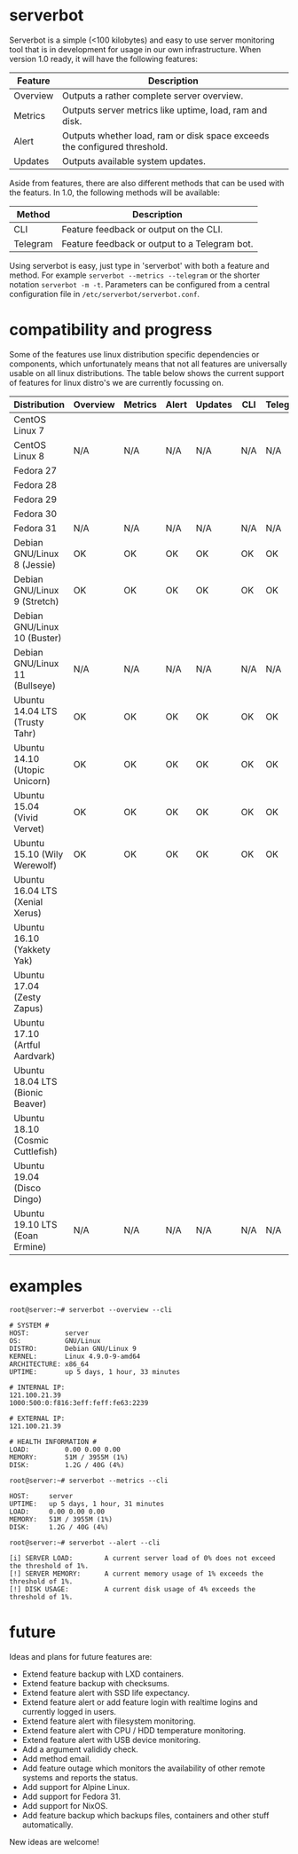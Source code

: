 # serverbot
Serverbot is a simple (<100 kilobytes) and easy to use server monitoring tool that is in development for usage in our own infrastructure. When version 1.0 ready, it will have the following features:

| Feature | Description |
| ------- | ----------- |
| Overview | Outputs a rather complete server overview. |
| Metrics | Outputs server metrics like uptime, load, ram and disk. |
| Alert | Outputs whether load, ram or disk space exceeds the configured threshold. |
| Updates | Outputs available system updates. |

Aside from features, there are also different methods that can be used with the featurs. In 1.0, the following methods will be available:

| Method | Description |
| ------ | ----------- |
| CLI | Feature feedback or output on the CLI. |
| Telegram | Feature feedback or output to a Telegram bot. |

Using serverbot is easy, just type in 'serverbot' with both a feature and method. For example `serverbot --metrics --telegram` or the shorter notation `serverbot -m -t`. Parameters can be configured from a central configuration file in `/etc/serverbot/serverbot.conf`.

# compatibility and progress
Some of the features use linux distribution specific dependencies or components, which unfortunately means that not all features are universally usable on all linux distributions. The table below shows the current support of features for linux distro's we are currently focussing on.

| Distribution | Overview | Metrics | Alert | Updates | CLI | Telegram |
| ------------ | -------- | ------- | ----- | ------- | --- | -------- |
| CentOS Linux 7 | | | | | | |
| CentOS Linux 8 | N/A | N/A | N/A | N/A | N/A | N/A |
| Fedora 27 | | | | | | |
| Fedora 28 | | | | | | |
| Fedora 29 | | | | | | |
| Fedora 30 | | | | | | |
| Fedora 31 | N/A | N/A | N/A | N/A | N/A | N/A |
| Debian GNU/Linux 8 (Jessie) | OK | OK | OK | OK | OK | OK |
| Debian GNU/Linux 9 (Stretch) | OK | OK | OK | OK | OK | OK |
| Debian GNU/Linux 10 (Buster) | | | | | | |
| Debian GNU/Linux 11 (Bullseye) | N/A | N/A | N/A | N/A | N/A | N/A |
| Ubuntu 14.04 LTS (Trusty Tahr) | OK | OK | OK | OK | OK | OK |
| Ubuntu 14.10 (Utopic Unicorn) | OK | OK | OK | OK | OK | OK |
| Ubuntu 15.04 (Vivid Vervet) | OK | OK | OK | OK | OK | OK |
| Ubuntu 15.10 (Wily Werewolf) | OK | OK | OK | OK | OK | OK |
| Ubuntu 16.04 LTS (Xenial Xerus) | | | | | | |
| Ubuntu 16.10 (Yakkety Yak) | | | | | | |
| Ubuntu 17.04 (Zesty Zapus) | | | | | | |
| Ubuntu 17.10 (Artful Aardvark) | | | | | | |
| Ubuntu 18.04 LTS (Bionic Beaver) | | | | | | |
| Ubuntu 18.10 (Cosmic Cuttlefish) | | | | | | |
| Ubuntu 19.04 (Disco Dingo) | | | | | | |
| Ubuntu 19.10 LTS (Eoan Ermine) | N/A | N/A | N/A | N/A | N/A | N/A |

# examples
```
root@server:~# serverbot --overview --cli

# SYSTEM #
HOST:         server
OS:           GNU/Linux
DISTRO:       Debian GNU/Linux 9
KERNEL:       Linux 4.9.0-9-amd64
ARCHITECTURE: x86_64
UPTIME:       up 5 days, 1 hour, 33 minutes

# INTERNAL IP:
121.100.21.39
1000:500:0:f816:3eff:feff:fe63:2239

# EXTERNAL IP:
121.100.21.39

# HEALTH INFORMATION #
LOAD:         0.00 0.00 0.00
MEMORY:       51M / 3955M (1%)
DISK:         1.2G / 40G (4%)
```
```
root@server:~# serverbot --metrics --cli

HOST:     server
UPTIME:   up 5 days, 1 hour, 31 minutes
LOAD:     0.00 0.00 0.00
MEMORY:   51M / 3955M (1%)
DISK:     1.2G / 40G (4%)
```
```
root@server:~# serverbot --alert --cli

[i] SERVER LOAD:        A current server load of 0% does not exceed the threshold of 1%.
[!] SERVER MEMORY:      A current memory usage of 1% exceeds the threshold of 1%.
[!] DISK USAGE:         A current disk usage of 4% exceeds the threshold of 1%.
```

# future
Ideas and plans for future features are:

* Extend feature backup with LXD containers.
* Extend feature backup with checksums.
* Extend feature alert with SSD life expectancy.
* Extend feature alert or add feature login with realtime logins and currently logged in users.
* Extend feature alert with filesystem monitoring.
* Extend feature alert with CPU / HDD temperature monitoring.
* Extend feature alert with USB device monitoring.
* Add a argument valididy check.
* Add method email.
* Add feature outage which monitors the availability of other remote systems and reports the status.
* Add support for Alpine Linux.
* Add support for Fedora 31.
* Add support for NixOS.
* Add feature backup which backups files, containers and other stuff automatically.

New ideas are welcome!
